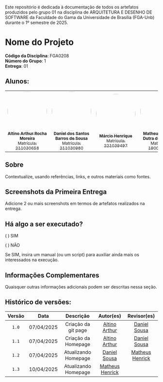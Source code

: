 Este repositório é dedicada à documentação de todos os artefatos produzidos pelo grupo 01 na disciplina de ARQUITETURA E DESENHO DE SOFTWARE da Faculdade do Gama da Universidade de Brasília (FGA-Unb) durante o 1º semestre de 2025. 

# Nome do Projeto

**Código da Disciplina**: FGA0208<br>
**Número do Grupo**: 1<br>
**Entrega**: 01<br>

## Alunos:

<center>

<div align="center">
  <table>
    <tr>
      <td align="center">
        <a href="https://github.com/arthurrochamoreira">
          <img style="border-radius: 50%;" src="https://github.com/arthurrochamoreira.png" width="130px;" alt=""/><br />
          <sub><b>Altino Arthur Rocha Moreira</b></sub><br />
          <sub>Matrícula: 211030658</sub>
        </a><br />
      </td>
      <td align="center">
        <a href="https://github.com/daniel-de-sousa">
          <img style="border-radius: 50%;" src="https://github.com/daniel-de-sousa.png" width="130px;" alt=""/><br />
          <sub><b>Daniel dos Santos Barros de Sousa</b></sub><br />
          <sub>Matrícula: 211030980</sub>
        </a><br />
      </td>
      <td align="center">
        <a href="https://github.com/DeM4rcio">
          <img style="border-radius: 50%;" src="https://github.com/DeM4rcio.png" width="130px;" alt=""/><br />
          <sub><b>Márcio Henrique</b></sub><br />
          <sub>Matrícula: 221039497</sub>
        </a><br />
      </td>
      <td align="center">
        <a href="https://github.com/MatheusHenrickSantos">
          <img style="border-radius: 50%;" src="https://github.com/MatheusHenrickSantos.png" width="130px;" alt=""/><br />
          <sub><b>Matheus Henrick Dutra dos Santos</b></sub><br />
          <sub>Matrícula: 190018101</sub>
        </a><br />
      </td>
      <td align="center">
        <a href="https://github.com/weslley17w.png">
          <img style="border-radius: 50%;" src="https://github.com/weslley17w" width="130px;" alt=""/><br />
          <sub><b>Weslley Barros</b></sub><br />
          <sub>Matrícula: 200044567</sub>
        </a><br />
      </td>
      <td align="center">
        <a href="https://github.com/">
          <img style="border-radius: 50%;" src="https://github.com/" width="130px;" alt=""/><br />
          <sub><b>Nome do Membro</b></sub><br />
          <sub>Matrícula: 000000005</sub>
        </a><br />
      </td>
      <td align="center">
        <a href="https://github.com/">
          <img style="border-radius: 50%;" src="https://github.com/" width="130px;" alt=""/><br />
          <sub><b>Nome do Membro</b></sub><br />
          <sub>Matrícula: 000000006</sub>
        </a><br />
      </td>
      <td align="center">
        <a href="https://github.com/">
          <img style="border-radius: 50%;" src="https://github.com/" width="130px;" alt=""/><br />
          <sub><b>Nome do Membro</b></sub><br />
          <sub>Matrícula: 000000007</sub>
        </a><br />
      </td>
    </tr>
  </table>
</div>

</center>

## Sobre 
Contextualize, usando referências, links, e outros materiais como fontes.

## Screenshots da Primeira Entrega
Adicione 2 ou mais screenshots em termos de artefatos realizados na entrega.

## Há algo a ser executado?

( ) SIM

( ) NÃO

Se SIM, insira um manual (ou um script) para auxiliar ainda mais os interessados na execução.

## Informações Complementares 
Quaisquer outras informações adicionais podem ser descritas nessa seção.

## Histórico de versões:

| Versão | Data       | Descrição | Autor(es) | Revisor(es) |
| :----: | :--------: | :-------: | :-------: | :---------: |
| `1.0`  | 07/04/2025 | Criação da git page | [Altino Arthur](https://github.com/arthurrochamoreira) | [Daniel Sousa](https://github.com/daniel-de-sousa) |
| `1.1`  | 07/04/2025 | Criação da Homepage | [Altino Arthur](https://github.com/arthurrochamoreira) | [Daniel Sousa](https://github.com/daniel-de-sousa) |
| `1.2`  | 07/04/2025 | Atualizando Homepage | [Daniel Sousa](https://github.com/daniel-de-sousa) | [Matheus Henrick](https://github.com/MatheusHenrickSantos) |
| `1.3`  | 10/04/2025 | Atualizando Homepage | [Matheus Henrick](https://github.com/MatheusHenrickSantos) |  |
